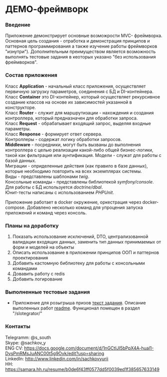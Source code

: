 ДЕМО-фреймворк
=================================================

### Введение

Приложение демонстрирует основные возможрости MVC- фреймворка. Основная цель создания - отработка и демонстрация принципов и паттернов программирования а также изучение работы фреймворков "изнутри"). Дополнительным преимуществом является возможность выполнять тестовые задания в кеоторых указано "без использования фреймворков".

### Состав приложения

Класс **Application** - начальный класс приложения, осуществляет первичную загрузку параметров, соединения с БД и DI-контейнера.  
Класс **Container** это DI-контейнер, который осуществляет рекурсивное создание классов на основе их зависимостей указанной в конструкторе.  
Класс **Router** - служит для маршрутизации - нахождения и создания контроллера, который предназначен для обработки запроса.  
Класс **Request** - обрабатывает входящий запрос, выделяя входные параметры.  
Класс **Response** - формирует ответ сервера.  
Контроллеры - содержат логику обработки запросов.  
**Middleware** - посредники, могут быть вызваны до выполнения контроллера с целью реализации какой-либо общей бизнес-логики, такой как фильтрация или аунтификация. 
Модели - служат для работы с базой данных.  
Миграции - оприделенные действия (как правило в базе данных), которые необходимо повторить на всех экземплярах системы.  
Виды - представлены шаблонами *twig*.  
Консольные команды - представлены библиотекой *symfony/console*.  
Для работы с БД используется *doctrine/dbal*.  
Юнит-тесты написаны с использованием *PHPUnit*.  

Приложение работает в docker окружение, оркестрация через docker-compose. Добавлено несколько команд для упроцения запуска приложений и команд через консоль.  

### Планы на доработку

1. Показать использование исключений, DTO, централизованной валидации входящих данных, заменить тип данных принимаемых от форм и моделей на объекты
2. Описать использование в приложении принципов ООП и паттернов проектирования
3. Добавить кастомную библиотеку для работы с консольными командами
4. Довавить работу с redis
5. Добавить логирование

### Выполненные тестовые задания

 * Приложение для розыгрыша призов [текст задания](/test_task/Slotegrator/test%20task%20PHP%20Developer%20GA.pdf). Описание выполенных работ [readme](/test_task/Slotegrator/README.md). Функционал помещен в раздел "/slotegrator/"

### Контакты

Telegramm: @s_south  
Skype: @sachkov_y  
ENG CV: https://docs.google.com/document/d/1nGCtIJI5bPpX4A-hual1-DvsPmRMsJuANC00t5g9Ovk/edit?usp=sharing  
LinkedIn: http://www.linkedin.com/in/sachkovyurii  
HH: https://samara.hh.ru/resume/b0de6f43ff0577dd5f0039ed1f385657633149  

